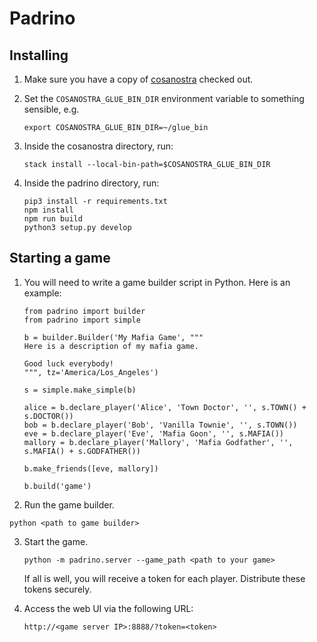# Padrino

## Installing

1. Make sure you have a copy of [cosanostra](https://github.com/rfw/cosanostra)
   checked out.

2. Set the `COSANOSTRA_GLUE_BIN_DIR` environment variable to something sensible,
   e.g.

   ```
   export COSANOSTRA_GLUE_BIN_DIR=~/glue_bin
   ```

3. Inside the cosanostra directory, run:

   ```
   stack install --local-bin-path=$COSANOSTRA_GLUE_BIN_DIR
   ```

4. Inside the padrino directory, run:

   ```
   pip3 install -r requirements.txt
   npm install
   npm run build
   python3 setup.py develop
   ```

## Starting a game

1. You will need to write a game builder script in Python. Here is an example:

   ```
   from padrino import builder
   from padrino import simple

   b = builder.Builder('My Mafia Game', """
   Here is a description of my mafia game.

   Good luck everybody!
   """, tz='America/Los_Angeles')

   s = simple.make_simple(b)

   alice = b.declare_player('Alice', 'Town Doctor', '', s.TOWN() + s.DOCTOR())
   bob = b.declare_player('Bob', 'Vanilla Townie', '', s.TOWN())
   eve = b.declare_player('Eve', 'Mafia Goon', '', s.MAFIA())
   mallory = b.declare_player('Mallory', 'Mafia Godfather', '', s.MAFIA() + s.GODFATHER())

   b.make_friends([eve, mallory])

   b.build('game')
   ```

2. Run the game builder.

  ```
  python <path to game builder>
  ```

3. Start the game.

   ```
   python -m padrino.server --game_path <path to your game>
   ```

   If all is well, you will receive a token for each player. Distribute these
   tokens securely.

4. Access the web UI via the following URL:
   ```
   http://<game server IP>:8888/?token=<token>
   ```
